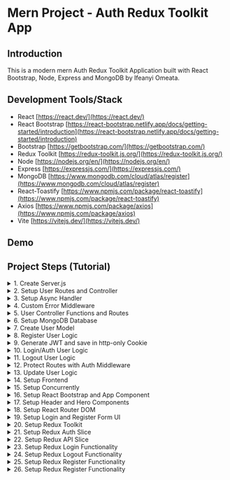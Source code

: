 # Mern Project - Auth Redux Toolkit App

## Introduction

This is a modern mern Auth Redux Toolkit Application built with React Bootstrap, Node, Express and MongoDB by Ifeanyi Omeata.

## Development Tools/Stack

- React [https://react.dev/](https://react.dev/)
- React Bootstrap [https://react-bootstrap.netlify.app/docs/getting-started/introduction](https://react-bootstrap.netlify.app/docs/getting-started/introduction)
- Bootstrap [https://getbootstrap.com/](https://getbootstrap.com/)
- Redux Toolkit [https://redux-toolkit.js.org/](https://redux-toolkit.js.org/)
- Node [https://nodejs.org/en/](https://nodejs.org/en/)
- Express [https://expressjs.com/](https://expressjs.com/)
- MongoDB [https://www.mongodb.com/cloud/atlas/register](https://www.mongodb.com/cloud/atlas/register)
- React-Toastify [https://www.npmjs.com/package/react-toastify](https://www.npmjs.com/package/react-toastify)
- Axios [https://www.npmjs.com/package/axios](https://www.npmjs.com/package/axios)
- Vite [https://vitejs.dev/](https://vitejs.dev/)

## Demo

## Project Steps (Tutorial)

<details>
<summary>1. Create Server.js </summary>

# Create Server.js 

### [https://github.com/omeatai/mern-project-auth-redux/commit/f3aa0241e68ce6a9d841ed224c5032eb43b33bd4](https://github.com/omeatai/mern-project-auth-redux/commit/f3aa0241e68ce6a9d841ed224c5032eb43b33bd4)

# Initialise npm

```x
npm init -y
```

# Install Dependencies (express, dotenv, mongoose, bcryptjs, jsonwebtoken, cookie-parser)

```x
npm i express dotenv mongoose bcryptjs jsonwebtoken cookie-parser
```

# Install Nodemon

```x
npm i -D nodemon
```

<img width="1097" alt="image" src="https://github.com/omeatai/mern-project-auth-redux/assets/32337103/72510804-4671-4933-aff7-3c4e6c9406ef">
<img width="1097" alt="image" src="https://github.com/omeatai/mern-project-auth-redux/assets/32337103/0b91f307-ac5d-44ed-a46a-efb719c396cd">
<img width="1097" alt="image" src="https://github.com/omeatai/mern-project-auth-redux/assets/32337103/7ff71eef-3597-4ae6-8555-cd9b279b394c">
<img width="1097" alt="image" src="https://github.com/omeatai/mern-project-auth-redux/assets/32337103/4b68d9a3-d543-43b5-ae95-ccffb1bd7544">
<img width="1157" alt="image" src="https://github.com/omeatai/mern-project-auth-redux/assets/32337103/e1e0ec25-7b30-4396-8726-6c5676b6506b">

# #End</details>

<details>
<summary>2. Setup User Routes and Controller </summary>

# Setup User Routes and Controller

# User Routes

```x
**POST /api/users**   		 - Register a user
**POST /api/users/auth** 	 - Authenticate a user and get token
**POST /api/users/logout**  - Logout user and clear cookie
**GET /api/users/profile** 	 - Get user profile
**PUT /api/users/profile**     - Update user profile
```

<img width="1094" alt="image" src="https://github.com/omeatai/mern-project-auth-redux/assets/32337103/800bbe49-e62e-43f7-85a7-195ecc151051">
<img width="1094" alt="image" src="https://github.com/omeatai/mern-project-auth-redux/assets/32337103/4868d59e-7778-48e6-a6be-2cfda8ddcaae">
<img width="1094" alt="image" src="https://github.com/omeatai/mern-project-auth-redux/assets/32337103/88d09d34-0488-4f51-bfc9-9a3a313971c5">
<img width="1252" alt="image" src="https://github.com/omeatai/mern-project-auth-redux/assets/32337103/274561c1-e33c-4fa6-bc05-48186663a09f">
<img width="1250" alt="image" src="https://github.com/omeatai/mern-project-auth-redux/assets/32337103/ecda6f52-b9bf-46c8-a62e-078d3bb764c3">
<img width="1250" alt="image" src="https://github.com/omeatai/mern-project-auth-redux/assets/32337103/208cdd78-bfe3-4760-bcff-c2964c950555">
<img width="1295" alt="image" src="https://github.com/omeatai/mern-project-auth-redux/assets/32337103/71a18759-b972-4e41-9d32-1cfe7cca2fda">

# #End</details>

<details>
<summary>3. Setup Async Handler </summary>

# Setup Async Handler 

### [https://github.com/omeatai/mern-project-auth-redux/commit/28bfc79595adbfb0b3745f38bc1971e4839f49c3](https://github.com/omeatai/mern-project-auth-redux/commit/28bfc79595adbfb0b3745f38bc1971e4839f49c3)

#Install Express-Async-Handler

```x
npm i express-async-handler
```

<img width="1094" alt="image" src="https://github.com/omeatai/mern-project-auth-redux/assets/32337103/9ee921ef-bfd9-415d-a137-f51239c85e73">

# #End</details>

<details>
<summary>4. Custom Error Middleware </summary>

# Custom Error Middleware 

### [https://github.com/omeatai/mern-project-auth-redux/commit/7921e7d2404e4a8f898075edd1e31db5bb8f4713](https://github.com/omeatai/mern-project-auth-redux/commit/7921e7d2404e4a8f898075edd1e31db5bb8f4713)

<img width="1096" alt="image" src="https://github.com/omeatai/mern-project-auth-redux/assets/32337103/8dc2be8f-b546-4ce0-9757-4cc5842abdc6">
<img width="1096" alt="image" src="https://github.com/omeatai/mern-project-auth-redux/assets/32337103/6416dcef-39a8-455b-9788-d7849520a2f9">
<img width="1096" alt="image" src="https://github.com/omeatai/mern-project-auth-redux/assets/32337103/33b06c53-7e0b-4884-8650-a09a31abb3cd">
<img width="1096" alt="image" src="https://github.com/omeatai/mern-project-auth-redux/assets/32337103/00db59cf-8ce2-4591-bba4-e6ca0e9a7293">
<img width="1254" alt="image" src="https://github.com/omeatai/mern-project-auth-redux/assets/32337103/f875fdef-e403-4f84-9ef6-9b9743757715">

# #End</details>

<details>
<summary>5. User Controller Functions and Routes </summary>

# User Controller Functions and Routes

### [https://github.com/omeatai/mern-project-auth-redux/commit/f7d7c35dfb7f255b46e9cd5a81134873e1f51a3c](https://github.com/omeatai/mern-project-auth-redux/commit/f7d7c35dfb7f255b46e9cd5a81134873e1f51a3c)

<img width="1096" alt="image" src="https://github.com/omeatai/mern-project-auth-redux/assets/32337103/f68fac81-1aa8-40f2-a532-baee3450ddc5">
<img width="1096" alt="image" src="https://github.com/omeatai/mern-project-auth-redux/assets/32337103/dfb2cbfa-5b65-4079-a2e8-5d956b707655">
<img width="1096" alt="image" src="https://github.com/omeatai/mern-project-auth-redux/assets/32337103/0af785d0-fb74-4c69-89dd-e48c4efa6d30">
<img width="1205" alt="image" src="https://github.com/omeatai/mern-project-auth-redux/assets/32337103/9457329d-3340-465f-9b3d-eb46deab2aac">
<img width="1205" alt="image" src="https://github.com/omeatai/mern-project-auth-redux/assets/32337103/7c02b690-c399-487b-b35f-0c9b067009ad">
<img width="1205" alt="image" src="https://github.com/omeatai/mern-project-auth-redux/assets/32337103/ccdd674b-ccbc-4823-9ae1-601c195d4c83">
<img width="1205" alt="image" src="https://github.com/omeatai/mern-project-auth-redux/assets/32337103/ba9c223e-33c0-41cc-81ac-56cf398e133d">
<img width="1205" alt="image" src="https://github.com/omeatai/mern-project-auth-redux/assets/32337103/abb598c8-b0e3-442e-bb08-1d00b376297b">

# #End</details>

<details>
<summary>6. Setup MongoDB Database </summary>

# Setup MongoDB Database

### [https://github.com/omeatai/mern-project-auth-redux/commit/7fc635be57d3be03934cc47d572ff39573d7b1d4](https://github.com/omeatai/mern-project-auth-redux/commit/7fc635be57d3be03934cc47d572ff39573d7b1d4)

<img width="1214" alt="image" src="https://github.com/omeatai/mern-project-auth-redux/assets/32337103/e92a5d2d-2d31-4fb9-9894-26196110fbbc">
<img width="1267" alt="image" src="https://github.com/omeatai/mern-project-auth-redux/assets/32337103/12290347-c4a8-4efb-93a5-b615275afe29">
<img width="1267" alt="image" src="https://github.com/omeatai/mern-project-auth-redux/assets/32337103/704f91ae-e274-44ad-860f-de906ea0fbd7">
<img width="1267" alt="image" src="https://github.com/omeatai/mern-project-auth-redux/assets/32337103/0876ceb3-4602-4e04-9397-34608abbdedd">
<img width="1267" alt="image" src="https://github.com/omeatai/mern-project-auth-redux/assets/32337103/f0bd7987-ba71-4b6e-a85d-4eb735a6a002">
<img width="1024" alt="image" src="https://github.com/omeatai/mern-project-auth-redux/assets/32337103/9ef06181-c2ee-4123-8da4-61acfc0c35b9">
<img width="1265" alt="image" src="https://github.com/omeatai/mern-project-auth-redux/assets/32337103/89968bc7-6931-4a4a-b640-372793e7d8e1">
<img width="1069" alt="image" src="https://github.com/omeatai/mern-project-auth-redux/assets/32337103/00274e1d-64f4-46b6-8277-94f5b0c69935">
<img width="1095" alt="image" src="https://github.com/omeatai/mern-project-auth-redux/assets/32337103/138f4f94-32f7-49b9-9ba5-35e078a29c02">
<img width="1095" alt="image" src="https://github.com/omeatai/mern-project-auth-redux/assets/32337103/51ed877e-5d44-48a0-b5e4-e94139955c4f">
<img width="1095" alt="image" src="https://github.com/omeatai/mern-project-auth-redux/assets/32337103/ae09cd7c-06ed-4cc3-b4a6-f668dbdd90d8">

# #End</details>

<details>
<summary>7. Create User Model </summary>

# Create User Model

### [https://github.com/omeatai/mern-project-auth-redux/commit/ce4f3c953c033e898ef1d2fccc81327b721439b7](https://github.com/omeatai/mern-project-auth-redux/commit/ce4f3c953c033e898ef1d2fccc81327b721439b7)

### [https://github.com/omeatai/mern-project-auth-redux/commit/1a524216267dcc4c8c6141ac2972b3992de0a9e8](https://github.com/omeatai/mern-project-auth-redux/commit/1a524216267dcc4c8c6141ac2972b3992de0a9e8)

<img width="1095" alt="image" src="https://github.com/omeatai/mern-project-auth-redux/assets/32337103/6b5141c9-e4ab-4fc5-89ee-16df28779972">
<img width="1095" alt="image" src="https://github.com/omeatai/mern-project-auth-redux/assets/32337103/21832352-9870-4079-8c92-59805121fc82">
<img width="1095" alt="image" src="https://github.com/omeatai/mern-project-auth-redux/assets/32337103/d4d0eef0-18b3-4440-a28e-b07b17a75be9">
<img width="1095" alt="image" src="https://github.com/omeatai/mern-project-auth-redux/assets/32337103/8b1fe90c-0b94-4260-b7bf-eef8cf2803be">

# #End</details>

<details>
<summary>8. Register User Logic </summary>

# Register User Logic

### [https://github.com/omeatai/mern-project-auth-redux/commit/17c7691a6a9c041fa77ea894d965f1aeeb904f0e](https://github.com/omeatai/mern-project-auth-redux/commit/17c7691a6a9c041fa77ea894d965f1aeeb904f0e)

<img width="1095" alt="image" src="https://github.com/omeatai/mern-project-auth-redux/assets/32337103/4b1688b3-f411-461f-b97b-deaa47091d94">
<img width="1095" alt="image" src="https://github.com/omeatai/mern-project-auth-redux/assets/32337103/a0ae5f4d-a945-4d82-8b10-39d4492ce66a">
<img width="1095" alt="image" src="https://github.com/omeatai/mern-project-auth-redux/assets/32337103/7aed2549-376c-4fd4-9a0d-5a1612c23a74">
<img width="1095" alt="image" src="https://github.com/omeatai/mern-project-auth-redux/assets/32337103/b73c5861-00ac-4242-9862-8bb988fe6df1">
<img width="1204" alt="image" src="https://github.com/omeatai/mern-project-auth-redux/assets/32337103/397f3688-0f1c-4194-922a-9845537a40be">
<img width="1042" alt="image" src="https://github.com/omeatai/mern-project-auth-redux/assets/32337103/74d31eb3-9338-4f0d-bfc0-d590f40edc69">

# #End</details>

<details>
<summary>9. Generate JWT and save in http-only Cookie </summary>

# Generate JWT and save in http-only Cookie 

### [https://github.com/omeatai/mern-project-auth-redux/commit/a2b5c0cd2b82a868bd750b7b5cbc79c3db0006be](https://github.com/omeatai/mern-project-auth-redux/commit/a2b5c0cd2b82a868bd750b7b5cbc79c3db0006be)

<img width="1092" alt="image" src="https://github.com/omeatai/mern-project-auth-redux/assets/32337103/1a0dca74-3da2-4c6c-9981-b69e825b1b28">
<img width="1092" alt="image" src="https://github.com/omeatai/mern-project-auth-redux/assets/32337103/d5c7b543-076f-4454-845b-f8fbcec409ba">
<img width="1204" alt="image" src="https://github.com/omeatai/mern-project-auth-redux/assets/32337103/c58e1056-c6cd-4d24-89bb-f5b4f8f5ed90">
<img width="1204" alt="image" src="https://github.com/omeatai/mern-project-auth-redux/assets/32337103/fff314fc-375d-4750-98a1-ed9711c496b2">

# #End</details>

<details>
<summary>10. Login/Auth User Logic </summary>

# Login/Auth User Logic 

### [https://github.com/omeatai/mern-project-auth-redux/commit/076276ffb9b42f138035153179e8a32523e43495](https://github.com/omeatai/mern-project-auth-redux/commit/076276ffb9b42f138035153179e8a32523e43495)

<img width="1095" alt="image" src="https://github.com/omeatai/mern-project-auth-redux/assets/32337103/7a900ba7-b2b7-4474-b613-ec558a70da54">
<img width="1095" alt="image" src="https://github.com/omeatai/mern-project-auth-redux/assets/32337103/9ca2ba6c-9448-4dca-8daf-126f524677d9">
<img width="1183" alt="image" src="https://github.com/omeatai/mern-project-auth-redux/assets/32337103/5cff7c3a-21b8-40ad-8756-d63efa39606f">
<img width="1183" alt="image" src="https://github.com/omeatai/mern-project-auth-redux/assets/32337103/7daa1826-f550-4cdd-adc2-15179c7dc3f7">
<img width="1183" alt="image" src="https://github.com/omeatai/mern-project-auth-redux/assets/32337103/cb7f8d6d-c30b-457d-b82d-5093dd816aae">
<img width="1183" alt="image" src="https://github.com/omeatai/mern-project-auth-redux/assets/32337103/f0fbc1aa-4cd9-4bfc-a277-8768cf454b8d">

# #End</details>

<details>
<summary>11. Logout User Logic </summary>

# Logout User Logic

### [https://github.com/omeatai/mern-project-auth-redux/commit/c37ed9d70b5fca7da7447a6539959c4a7d3b649e](https://github.com/omeatai/mern-project-auth-redux/commit/c37ed9d70b5fca7da7447a6539959c4a7d3b649e)

<img width="1094" alt="image" src="https://github.com/omeatai/mern-project-auth-redux/assets/32337103/1a453a83-b0c4-41aa-9303-1af5bc00c770">
<img width="1184" alt="image" src="https://github.com/omeatai/mern-project-auth-redux/assets/32337103/ab6efcb8-fd7e-4db1-8f95-25c8d5788ade">
<img width="1184" alt="image" src="https://github.com/omeatai/mern-project-auth-redux/assets/32337103/f985f9bf-776c-48ea-93a2-b2b0fe79600f">

# #End</details>

<details>
<summary>12. Protect Routes with Auth Middleware </summary>

# Protect Routes with Auth Middleware

### [https://github.com/omeatai/mern-project-auth-redux/commit/2c0809980926293e480e2f9427d96285b47ff60b](https://github.com/omeatai/mern-project-auth-redux/commit/2c0809980926293e480e2f9427d96285b47ff60b)

<img width="1184" alt="image" src="https://github.com/omeatai/mern-project-auth-redux/assets/32337103/39dc03a3-b1d6-469f-b360-182447e8624d">
<img width="1184" alt="image" src="https://github.com/omeatai/mern-project-auth-redux/assets/32337103/878954e4-4b86-4738-83fc-cd747570e61a">
<img width="1099" alt="image" src="https://github.com/omeatai/mern-project-auth-redux/assets/32337103/bd72e3e9-e70d-4046-a9e9-714521e2c866">
<img width="1099" alt="image" src="https://github.com/omeatai/mern-project-auth-redux/assets/32337103/f8b36e8b-d6d5-46d3-81fa-90994fae68b5">
<img width="1184" alt="image" src="https://github.com/omeatai/mern-project-auth-redux/assets/32337103/ac9256bb-16e8-44b7-b7a0-db334488536f">
<img width="1184" alt="image" src="https://github.com/omeatai/mern-project-auth-redux/assets/32337103/ae117fc0-076a-4fec-bb3b-e3cb83f6d83b">
<img width="1186" alt="image" src="https://github.com/omeatai/mern-project-auth-redux/assets/32337103/e4ee7a04-fdfe-4d8b-927a-a864bff5b4b1">
<img width="1186" alt="image" src="https://github.com/omeatai/mern-project-auth-redux/assets/32337103/21906b58-7855-4441-b56f-ad0025ead273">
<img width="1186" alt="image" src="https://github.com/omeatai/mern-project-auth-redux/assets/32337103/e7ff6f69-9089-4472-9cca-8af0f4319edf">
<img width="1093" alt="image" src="https://github.com/omeatai/mern-project-auth-redux/assets/32337103/2d44ff36-8092-4f62-80c4-cfc3e0d49d4a">
<img width="1185" alt="image" src="https://github.com/omeatai/mern-project-auth-redux/assets/32337103/25b9ed13-98e2-446a-8cb0-797f2bafef79">
<img width="1094" alt="image" src="https://github.com/omeatai/mern-project-auth-redux/assets/32337103/201a0046-4330-4491-b073-e4cd99413e24">
<img width="1187" alt="image" src="https://github.com/omeatai/mern-project-auth-redux/assets/32337103/9c275b01-8661-4ceb-b67c-f5807bff9787">

# #End</details>

<details>
<summary>13. Update User Logic </summary>

# Update User Logic

### [https://github.com/omeatai/mern-project-auth-redux/commit/34ab5447c1390128eb0dcb10503dfdf4402c4208](https://github.com/omeatai/mern-project-auth-redux/commit/34ab5447c1390128eb0dcb10503dfdf4402c4208)

<img width="1099" alt="image" src="https://github.com/omeatai/mern-project-auth-redux/assets/32337103/d370d5d9-631d-4d43-a53b-69ae304cd698">
<img width="1185" alt="image" src="https://github.com/omeatai/mern-project-auth-redux/assets/32337103/eb517604-8b32-49ad-9407-53f204541185">
<img width="1185" alt="image" src="https://github.com/omeatai/mern-project-auth-redux/assets/32337103/bb253729-5d73-4e82-974f-9f7a825157be">
<img width="1026" alt="image" src="https://github.com/omeatai/mern-project-auth-redux/assets/32337103/31b20066-ea6e-4636-9b9d-afa58255f6ce">

# #End</details>

<details>
<summary>14. Setup Frontend </summary>

# Setup Frontend

### [https://github.com/omeatai/mern-project-auth-redux/commit/4e18b83a1863f89f2f693888fb098b9158ad9f64](https://github.com/omeatai/mern-project-auth-redux/commit/4e18b83a1863f89f2f693888fb098b9158ad9f64)

# Install React with Vite

```x
npm create vite@latest frontend
cd frontend
npm install
```

<img width="1087" alt="image" src="https://github.com/omeatai/mern-project-auth-redux/assets/32337103/c4acb925-600c-4b35-adfc-9f39d576594d">
<img width="1087" alt="image" src="https://github.com/omeatai/mern-project-auth-redux/assets/32337103/04603d84-fd86-4744-93bb-44c8b900fcec">
<img width="1087" alt="image" src="https://github.com/omeatai/mern-project-auth-redux/assets/32337103/62754092-8999-462c-ab84-eed528772cf5">

# #End</details>

<details>
<summary>15. Setup Concurrently </summary>

# Setup Concurrently

### [https://github.com/omeatai/mern-project-auth-redux/commit/21974287f67ff9061d9148f97a4e1deadc3092fe](https://github.com/omeatai/mern-project-auth-redux/commit/21974287f67ff9061d9148f97a4e1deadc3092fe)

```x
npm i -D concurrently
```

# Package.json

```x
"dev": "concurrently \"npm run server\" \"npm run client\""
```

# Start Frontend and Backend Concurrently

```x
npm run dev
```

<img width="1087" alt="image" src="https://github.com/omeatai/mern-project-auth-redux/assets/32337103/82771c99-6cdc-4624-b59c-1b315d7ecf9c">
<img width="1087" alt="image" src="https://github.com/omeatai/mern-project-auth-redux/assets/32337103/0addb01a-7cd6-4e67-bd4f-fa158587b95b">
<img width="1292" alt="image" src="https://github.com/omeatai/mern-project-auth-redux/assets/32337103/0d9b5491-6fa7-4b2d-92ec-bff64fb07bf0">
<img width="1292" alt="image" src="https://github.com/omeatai/mern-project-auth-redux/assets/32337103/bd45f6d4-3583-4499-bfc0-b896b982140f">

# #End</details>

<details>
<summary>16. Setup React Bootstrap and App Component </summary>

# Setup React Bootstrap and App Component

### [https://github.com/omeatai/mern-project-auth-redux/commit/a543d35c78592b66b4b84adbef23f3056519edeb](https://github.com/omeatai/mern-project-auth-redux/commit/a543d35c78592b66b4b84adbef23f3056519edeb)

# Install React-Bootstrap, React-Icons and Bootstrap

```x
cd frontend
npm i react-bootstrap react-icons bootstrap
```

<img width="1091" alt="image" src="https://github.com/omeatai/mern-project-auth-redux/assets/32337103/9da54396-acf8-40b0-bda2-ff5111e6532c">
<img width="1091" alt="image" src="https://github.com/omeatai/mern-project-auth-redux/assets/32337103/8ea7cdab-d4bd-413f-ad2c-530d0c1c4b6b">
<img width="1091" alt="image" src="https://github.com/omeatai/mern-project-auth-redux/assets/32337103/7dabe384-5e54-40af-b038-740cefe756c5">
<img width="1091" alt="image" src="https://github.com/omeatai/mern-project-auth-redux/assets/32337103/450d70db-bbdc-4289-9d6f-fabdfd7ceaa5">
<img width="1293" alt="image" src="https://github.com/omeatai/mern-project-auth-redux/assets/32337103/9378eaa0-8083-4f17-9707-cd70e1a7ae6f">

# #End</details>

<details>
<summary>17. Setup Header and Hero Components </summary>

# Setup Header and Hero Components

### [https://github.com/omeatai/mern-project-auth-redux/commit/a1725a6d3024dacd1332fe92ee7c944f831841bb](https://github.com/omeatai/mern-project-auth-redux/commit/a1725a6d3024dacd1332fe92ee7c944f831841bb)

<img width="1142" alt="image" src="https://github.com/omeatai/mern-project-auth-redux/assets/32337103/23751c66-cc30-4af9-9246-e98bf0946507">
<img width="1142" alt="image" src="https://github.com/omeatai/mern-project-auth-redux/assets/32337103/0d45614e-e244-4246-812f-0873b8ea9b02">
<img width="1142" alt="image" src="https://github.com/omeatai/mern-project-auth-redux/assets/32337103/3acf60c2-8f3e-4670-af7e-d3b609b87f70">
<img width="1142" alt="image" src="https://github.com/omeatai/mern-project-auth-redux/assets/32337103/62b8163a-a910-4ffd-ac2e-cb5b340bb2a1">
<img width="1266" alt="image" src="https://github.com/omeatai/mern-project-auth-redux/assets/32337103/9c3f91a0-10c1-4151-9da9-85ef6966a1bb">

# #End</details>

<details>
<summary>18. Setup React Router DOM </summary>

# Setup React Router DOM

### [https://github.com/omeatai/mern-project-auth-redux/commit/34e47d44f82cbcba39bd123190bd4df4f2ead8ea](https://github.com/omeatai/mern-project-auth-redux/commit/34e47d44f82cbcba39bd123190bd4df4f2ead8ea)

# Install React Router

```x
npm i react-router-dom react-router-bootstrap
```

<img width="1139" alt="image" src="https://github.com/omeatai/mern-project-auth-redux/assets/32337103/4c92ef24-0894-45b8-9704-05743e2c6803">
<img width="1139" alt="image" src="https://github.com/omeatai/mern-project-auth-redux/assets/32337103/4728bbaf-6ddf-453b-99c7-f74a191ddf68">
<img width="1139" alt="image" src="https://github.com/omeatai/mern-project-auth-redux/assets/32337103/24a1b7bc-fad3-4cea-93ee-e331eb03aea7">
<img width="1139" alt="image" src="https://github.com/omeatai/mern-project-auth-redux/assets/32337103/22c43edb-15fc-4236-bc47-0354ba43f049">

# #End</details>

<details>
<summary>19. Setup Login and Register Form UI </summary>

# Setup Login and Register Form UI

### [https://github.com/omeatai/mern-project-auth-redux/commit/1b664c4ef26757bfa9be3b361fc9d13bf422b320](https://github.com/omeatai/mern-project-auth-redux/commit/1b664c4ef26757bfa9be3b361fc9d13bf422b320)

<img width="1139" alt="image" src="https://github.com/omeatai/mern-project-auth-redux/assets/32337103/71b7c440-94e2-4a06-94b7-d309ddf4b715">
<img width="1139" alt="image" src="https://github.com/omeatai/mern-project-auth-redux/assets/32337103/ad3f8c04-d4f6-4794-8c1f-e318afb6543e">
<img width="1139" alt="image" src="https://github.com/omeatai/mern-project-auth-redux/assets/32337103/05a0307d-157e-4b48-883d-155d8d035c5d">
<img width="1139" alt="image" src="https://github.com/omeatai/mern-project-auth-redux/assets/32337103/07feb239-465a-44f8-bcde-faddfdc438e8">
<img width="1139" alt="image" src="https://github.com/omeatai/mern-project-auth-redux/assets/32337103/7d63f95f-e5f8-419a-9461-595a1dd2442f">
<img width="1255" alt="image" src="https://github.com/omeatai/mern-project-auth-redux/assets/32337103/e831e1fd-e4fd-4ba9-8bc2-f9ecc14978d3">
<img width="1255" alt="image" src="https://github.com/omeatai/mern-project-auth-redux/assets/32337103/56277776-62d0-4c85-afd2-ab187ba009fc">

# #End</details>

<details>
<summary>20. Setup Redux Toolkit </summary>

# Setup Redux Toolkit

### [https://github.com/omeatai/mern-project-auth-redux/commit/e05f82d9ed5a2377ab0d2277acae462528ae4e5d](https://github.com/omeatai/mern-project-auth-redux/commit/e05f82d9ed5a2377ab0d2277acae462528ae4e5d)

# Install Redux Toolkit

```x
npm i @reduxjs/toolkit react-redux
```

<img width="1141" alt="image" src="https://github.com/omeatai/mern-project-auth-redux/assets/32337103/4dd793db-6d37-4758-8751-00f2358ce552">
<img width="1141" alt="image" src="https://github.com/omeatai/mern-project-auth-redux/assets/32337103/8b5b334f-88a4-4126-b5ab-21f69bbcfc60">

# #End</details>

<details>
<summary>21. Setup Redux Auth Slice </summary>

# Setup Redux Auth Slice

### [https://github.com/omeatai/mern-project-auth-redux/commit/709448b6ee69c1c6ee593b5237c5ea3be4154136](https://github.com/omeatai/mern-project-auth-redux/commit/709448b6ee69c1c6ee593b5237c5ea3be4154136)

<img width="1255" alt="image" src="https://github.com/omeatai/mern-project-auth-redux/assets/32337103/c9309318-6c3c-4f0f-b33d-f39d9d4231bc">
<img width="1140" alt="image" src="https://github.com/omeatai/mern-project-auth-redux/assets/32337103/fed5e026-5bf3-4f4e-bf25-831c22672df5">
<img width="1140" alt="image" src="https://github.com/omeatai/mern-project-auth-redux/assets/32337103/26276f77-57a1-43b3-944d-bfdee966db83">

# #End</details>

<details>
<summary>22. Setup Redux API Slice </summary>

# Setup Redux API Slice

### [https://github.com/omeatai/mern-project-auth-redux/commit/45736129ac6e2752c9debf690818df879b47d314](https://github.com/omeatai/mern-project-auth-redux/commit/45736129ac6e2752c9debf690818df879b47d314)

<img width="1140" alt="image" src="https://github.com/omeatai/mern-project-auth-redux/assets/32337103/342c5ef8-ea09-4885-bfe9-51fbf4431e9d">
<img width="1140" alt="image" src="https://github.com/omeatai/mern-project-auth-redux/assets/32337103/980f9c89-c7d9-4f0e-b7c0-c3335376992d">
<img width="1140" alt="image" src="https://github.com/omeatai/mern-project-auth-redux/assets/32337103/6f76186b-266d-496b-837e-00bba4d5f3d5">
<img width="1140" alt="image" src="https://github.com/omeatai/mern-project-auth-redux/assets/32337103/a4fdf339-50da-4ad6-8b2f-3af1624e0343">

# #End</details>

<details>
<summary>23. Setup Redux Login Functionality </summary>

# Setup Redux Login Functionality

# Install Toastify

```x
npm i react-toastify
```

<img width="1140" alt="image" src="https://github.com/omeatai/mern-project-auth-redux/assets/32337103/9efb657d-0d59-4a05-90f8-1273039c8562">
<img width="1140" alt="image" src="https://github.com/omeatai/mern-project-auth-redux/assets/32337103/ce94df8c-630b-411d-b70d-df9f3f7bc792">
<img width="1140" alt="image" src="https://github.com/omeatai/mern-project-auth-redux/assets/32337103/18277fec-045a-48d6-8424-aee65d3cdf09">
<img width="1140" alt="image" src="https://github.com/omeatai/mern-project-auth-redux/assets/32337103/16dfa3d8-505c-47eb-9dda-298245583461">
<img width="1140" alt="image" src="https://github.com/omeatai/mern-project-auth-redux/assets/32337103/9037da2c-76ed-4c84-8416-0a84f6253eef">
<img width="1256" alt="image" src="https://github.com/omeatai/mern-project-auth-redux/assets/32337103/6da7aeb6-d711-4e44-a5dc-a8bd22aca45d">

# #End</details>

<details>
<summary>24. Setup Redux Logout Functionality </summary>

# Setup Redux Logout Functionality

### [https://github.com/omeatai/mern-project-auth-redux/commit/29752b26bcef1b273842afa8fc281b20e53e1add](https://github.com/omeatai/mern-project-auth-redux/commit/29752b26bcef1b273842afa8fc281b20e53e1add)

<img width="1141" alt="image" src="https://github.com/omeatai/mern-project-auth-redux/assets/32337103/377ddc2f-4fb3-41b9-af44-47fc33bf7c18">
<img width="1141" alt="image" src="https://github.com/omeatai/mern-project-auth-redux/assets/32337103/431eeccb-b628-4b66-a138-bbe96ba57a64">
<img width="1141" alt="image" src="https://github.com/omeatai/mern-project-auth-redux/assets/32337103/39576e8f-147c-42c3-8a3d-5e396f88535d">
<img width="1141" alt="image" src="https://github.com/omeatai/mern-project-auth-redux/assets/32337103/108a5872-41c8-416f-ba43-de4001c4ae67">
<img width="1141" alt="image" src="https://github.com/omeatai/mern-project-auth-redux/assets/32337103/6d93b69b-b9a1-4818-97ec-169b09bbb1cd">
<img width="1141" alt="image" src="https://github.com/omeatai/mern-project-auth-redux/assets/32337103/f4d0bb43-36eb-4077-9f0e-75ee6b3e8ba6">
<img width="1255" alt="image" src="https://github.com/omeatai/mern-project-auth-redux/assets/32337103/029ef63c-1d84-4c50-9c6f-eddbbc4096c4">

# #End</details>

<details>
<summary>25. Setup Redux Register Functionality </summary>

# Setup Redux Register Functionality

### [https://github.com/omeatai/mern-project-auth-redux/commit/f177d7f1062df767b616d03da6a7505a56ac1e9a](https://github.com/omeatai/mern-project-auth-redux/commit/f177d7f1062df767b616d03da6a7505a56ac1e9a)

<img width="1140" alt="image" src="https://github.com/omeatai/mern-project-auth-redux/assets/32337103/f8dec8f6-d0eb-46c1-ae82-215dc693462c">
<img width="1140" alt="image" src="https://github.com/omeatai/mern-project-auth-redux/assets/32337103/4b296313-d118-4f4e-a902-021f1fe2c5c6">
<img width="1140" alt="image" src="https://github.com/omeatai/mern-project-auth-redux/assets/32337103/b9ce793a-b2c2-4280-94bd-29c711bfec8b">
<img width="1140" alt="image" src="https://github.com/omeatai/mern-project-auth-redux/assets/32337103/71d935f4-926b-4bf5-9b30-28697d1ca417">
<img width="1140" alt="image" src="https://github.com/omeatai/mern-project-auth-redux/assets/32337103/758d0fa6-b72f-496d-821e-beb48556d2c2">
<img width="1255" alt="image" src="https://github.com/omeatai/mern-project-auth-redux/assets/32337103/c5f1c2ee-95af-4735-acb0-1b2a86fbeaea">
<img width="1255" alt="image" src="https://github.com/omeatai/mern-project-auth-redux/assets/32337103/18cf480f-dc63-4b14-be8a-68e3f1593d36">
<img width="1255" alt="image" src="https://github.com/omeatai/mern-project-auth-redux/assets/32337103/d8d459ae-debb-4cfd-9c4f-ef15c3601743">

# #End</details>

<details>
<summary>26. Setup Redux Register Functionality </summary>

# Setup Redux Register Functionality

```x

```

```x

```

```x

```

```x

```

```x

```

```x

```

```x

```

```x

```

```x

```

```x

```

```x

```

```x

```

```x

```

```x

```

```x

```

```x

```

```x

```

```x

```

```x

```

```x

```

```x

```

```x

```

```x

```

```x

```

```x

```

```x

```

```x

```

```x

```

```x

```

```x

```

```x

```

```x

```

```x

```

```x

```

```x

```

```x

```

```x

```

# #End</details>

